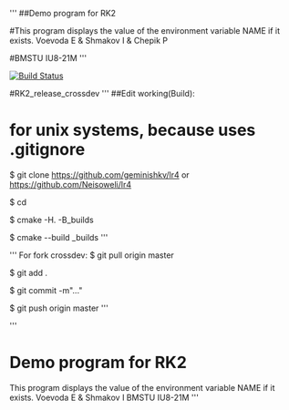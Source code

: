 '''
##Demo program for RK2

#This program displays the value of the environment variable NAME if it exists. Voevoda E & Shmakov I & Chepik P

#BMSTU IU8-21M
'''

[![Build Status](https://travis-ci.org/geminishkv/lr4.svg?branch=master)](https://travis-ci.org/geminishkv/lr4)

#RK2_release_crossdev
'''
##Edit working(Build):
#    for unix systems, because uses .gitignore 
$ git clone https://github.com/geminishkv/lr4 or https://github.com/Neisoweli/lr4

$ cd 

$ cmake -H. -B_builds

$ cmake --build _builds
'''

'''
For fork crossdev:
$ git pull origin master

$ git add .

$ git commit -m"..."

$ git push origin master
'''

'''
# Demo program for RK2
This program displays the value of the environment variable NAME if it exists.
Voevoda E & Shmakov I
BMSTU IU8-21M
'''
